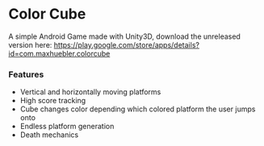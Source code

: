 # Color Cube
A simple Android Game made with Unity3D, download the unreleased version here: https://play.google.com/store/apps/details?id=com.maxhuebler.colorcube

### Features
* Vertical and horizontally moving platforms
* High score tracking
* Cube changes color depending which colored platform the user jumps onto
* Endless platform generation
* Death mechanics
